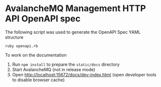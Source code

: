 # AvalancheMQ Management HTTP API OpenAPI spec

The following script was used to generate the OpenAPI Spec YAML structure

    ruby openapi.rb

To work on the documentation

1. Run `npm install` to prepare the `static/docs` directory
1. Start AvalancheMQ (not in release mode)
1. Open [http://localhost:15672/docs/dev-index.html](http://localhost:15672/docs/dev-index.html) (open developer tools to disable browser cache)
